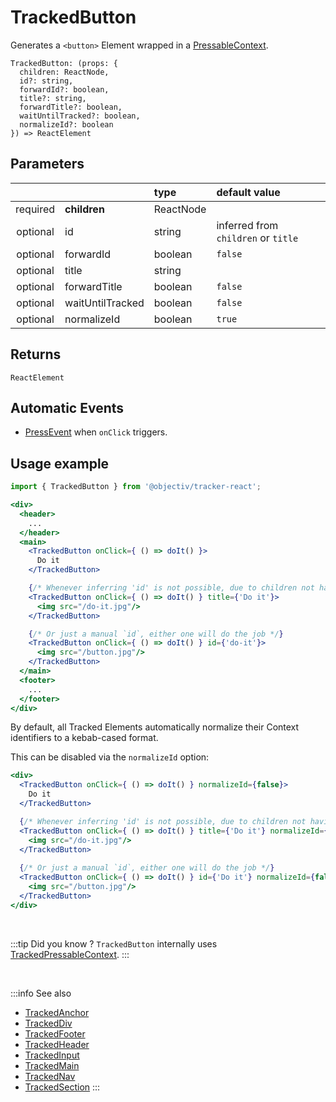 # TrackedButton

Generates a `<button>` Element wrapped in a [PressableContext](/taxonomy/reference/location-contexts/PressableContext.md).

```tsx
TrackedButton: (props: {
  children: ReactNode,
  id?: string,
  forwardId?: boolean,
  title?: string,
  forwardTitle?: boolean,
  waitUntilTracked?: boolean,
  normalizeId?: boolean
}) => ReactElement
```

## Parameters
|          |                  | type      | default value                       |
|:--------:|:-----------------|:----------|:------------------------------------|
| required | **children**     | ReactNode |                                     |
| optional | id               | string    | inferred from `children` or `title` |
| optional | forwardId        | boolean   | `false`                             |
| optional | title            | string    |                                     |
| optional | forwardTitle     | boolean   | `false`                             |
| optional | waitUntilTracked | boolean   | `false`                             |
| optional | normalizeId      | boolean   | `true`                              |

## Returns
`ReactElement`

## Automatic Events
- [PressEvent](/taxonomy/reference/events/PressEvent.md) when `onClick` triggers.

## Usage example

```jsx
import { TrackedButton } from '@objectiv/tracker-react';
```

```jsx
<div>
  <header>
    ...
  </header>
  <main>
    <TrackedButton onClick={ () => doIt() }>
      Do it
    </TrackedButton>

    {/* Whenever inferring 'id' is not possible, due to children not having any text, a `title` can be specified */}
    <TrackedButton onClick={ () => doIt() } title={'Do it'}>
      <img src="/do-it.jpg"/>
    </TrackedButton>

    {/* Or just a manual `id`, either one will do the job */}
    <TrackedButton onClick={ () => doIt() } id={'do-it'}>
      <img src="/button.jpg"/>
    </TrackedButton>
  </main>
  <footer>
    ...
  </footer>
</div>
```

By default, all Tracked Elements automatically normalize their Context identifiers to a kebab-cased format.

This can be disabled via the  `normalizeId` option:

```jsx
<div>
  <TrackedButton onClick={ () => doIt() } normalizeId={false}>
    Do it
  </TrackedButton>

  {/* Whenever inferring 'id' is not possible, due to children not having any text, a `title` can be specified */}
  <TrackedButton onClick={ () => doIt() } title={'Do it'} normalizeId={false}>
    <img src="/do-it.jpg"/>
  </TrackedButton>
    
  {/* Or just a manual `id`, either one will do the job */}
  <TrackedButton onClick={ () => doIt() } id={'Do it'} normalizeId={false}>
    <img src="/button.jpg"/>
  </TrackedButton>
</div>
```


<br />

:::tip Did you know ?
`TrackedButton` internally uses [TrackedPressableContext](/tracking/react/api-reference/trackedContexts/TrackedPressableContext.md).
:::

<br />

:::info See also
- [TrackedAnchor](/tracking/react/api-reference/trackedElements/TrackedAnchor.md)
- [TrackedDiv](/tracking/react/api-reference/trackedElements/TrackedDiv.md)
- [TrackedFooter](/tracking/react/api-reference/trackedElements/TrackedFooter.md)
- [TrackedHeader](/tracking/react/api-reference/trackedElements/TrackedHeader.md)
- [TrackedInput](/tracking/react/api-reference/trackedElements/TrackedInput.md)
- [TrackedMain](/tracking/react/api-reference/trackedElements/TrackedMain.md)
- [TrackedNav](/tracking/react/api-reference/trackedElements/TrackedNav.md)
- [TrackedSection](/tracking/react/api-reference/trackedElements/TrackedSection.md)
:::
